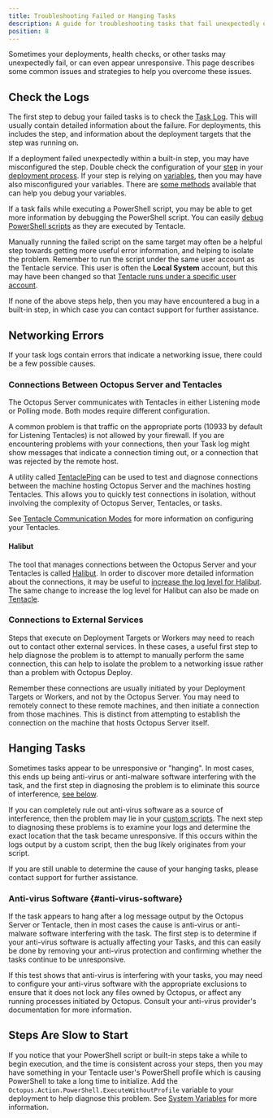 ```yaml
---
title: Troubleshooting Failed or Hanging Tasks
description: A guide for troubleshooting tasks that fail unexpectedly or are unresponsive
position: 8
---
```


Sometimes your deployments, health checks, or other tasks may unexpectedly fail, or can even appear unresponsive. This page describes some common issues and strategies to help you overcome these issues.

## Check the Logs

The first step to debug your failed tasks is to check the [Task Log](docs/support/get-the-raw-output-from-a-task.md). This will usually contain detailed information about the failure. For deployments, this includes the step, and information about the deployment targets that the step was running on.

If a deployment failed unexpectedly within a built-in step, you may have misconfigured the step. Double check the configuration of your [step](/docs/deployment-process/steps/index.md) in your [deployment process](/docs/deployment-process/index.md). If your step is relying on [variables](/docs/projects/variables/index.md), then you may have also misconfigured your variables. There are [some methods](docs/support/debug-problems-with-octopus-variables.md) available that can help you debug your variables.

If a task fails while executing a PowerShell script, you may be able to get more information by debugging the PowerShell script. You can easily [debug PowerShell scripts](docs/deployment-examples/custom-scripts/debugging-powershell-scripts/index.md) as they are executed by Tentacle.

Manually running the failed script on the same target may often be a helpful step towards getting more useful error information, and helping to isolate the problem. Remember to run the script under the same user account as the Tentacle service. This user is often the **Local System** account, but this may have been changed so that [Tentacle runs under a specific user account](docs/infrastructure/deployment-targets/windows-targets/running-tentacle-under-a-specific-user-account.md).

If none of the above steps help, then you may have encountered a bug in a built-in step, in which case you can contact support for further assistance.

## Networking Errors

If your task logs contain errors that indicate a networking issue, there could be a few possible causes.

### Connections Between Octopus Server and Tentacles

The Octopus Server communicates with Tentacles in either Listening mode or Polling mode. Both modes require different configuration. 

A common problem is that traffic on the appropriate ports (10933 by default for Listening Tentacles) is not allowed by your firewall. If you are encountering problems with your connections, then your Task log might show messages that indicate a connection timing out, or a connection that was rejected by the remote host.

A utility called [TentaclePing](https://github.com/OctopusDeploy/TentaclePing) can be used to test and diagnose connections between the machine hosting Octopus Server and the machines hosting Tentacles. This allows you to quickly test connections in isolation, without involving the complexity of Octopus Server, Tentacles, or tasks.

See [Tentacle Communication Modes](docs/infrastructure/deployment-targets/windows-targets/tentacle-communication.md) for more information on configuring your Tentacles.

#### Halibut

The tool that manages connections between the Octopus Server and your Tentacles is called [Halibut](https://github.com/OctopusDeploy/Halibut/). In order to discover more detailed information about the connections, it may be useful to [increase the log level for Halibut](docs/support/log-files.md#Logfiles-Changingloglevelshalibut). The same change to increase the log level for Halibut can also be made on [Tentacle](docs/support/log-files.md#Logfiles-Changingloglevelstentacle).

### Connections to External Services

Steps that execute on Deployment Targets or Workers may need to reach out to contact other external services. In these cases, a useful first step to help diagnose the problem is to attempt to manually perform the same connection, this can help to isolate the problem to a networking issue rather than a problem with Octopus Deploy.

Remember these connections are usually initiated by your Deployment Targets or Workers, and not by the Octopus Server. You may need to remotely connect to these remote machines, and then initiate a connection from those machines. This is distinct from attempting to establish the connection on the machine that hosts Octopus Server itself.

## Hanging Tasks

Sometimes tasks appear to be unresponsive or "hanging". In most cases, this ends up being anti-virus or anti-malware software interfering with the task, and the first step in diagnosing the problem is to eliminate this source of interference, [see below](#anti-virus-software). 

If you can completely rule out anti-virus software as a source of interference, then the problem may lie in your [custom scripts](/docs/deployment-examples/custom-scripts/index.md). The next step to diagnosing these problems is to examine your logs and determine the exact location that the task became unresponsive. If this occurs within the logs output by a custom script, then the bug likely originates from your script.

If you are still unable to determine the cause of your hanging tasks, please contact support for further assistance.

### Anti-virus Software {#anti-virus-software}

If the task appears to hang after a log message output by the Octopus Server or Tentacle, then in most cases the cause is anti-virus or anti-malware software interfering with the task. The first step is to determine if your anti-virus software is actually affecting your Tasks, and this can easily be done by removing your anti-virus protection and confirming whether the tasks continue to be unresponsive.

If this test shows that anti-virus is interfering with your tasks, you may need to configure your anti-virus software with the appropriate exclusions to ensure that it does not lock any files owned by Octopus, or affect any running processes initiated by Octopus. Consult your anti-virus provider's documentation for more information.

## Steps Are Slow to Start

If you notice that your PowerShell script or built-in steps take a while to begin execution, and the time is consistent across your steps, then you may have something in your Tentacle user's PowerShell profile which is causing PowerShell to take a long time to initialize. Add the `Octopus.Action.PowerShell.ExecuteWithoutProfile` variable to your deployment to help diagnose this problem. See [System Variables](docs/deployment-process/variables/system-variables.md#Systemvariables-User-modifiablesettings) for more information.